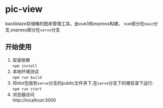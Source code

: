 # pic-view

backblaze存储桶的图床管理工具，由vue3和express构建。
vue部分在`main`分支,express部分在`serve`分支

## 开始使用
1. 安装依赖  
`npm install`  
2. 本地环境测试  
`npm run build`  
3. 将dist包放到`serve`分支的public文件夹下,在`serve`分支下的根目录下运行:  
`npm run start`  
4. 浏览器访问  
http://localhost:3000